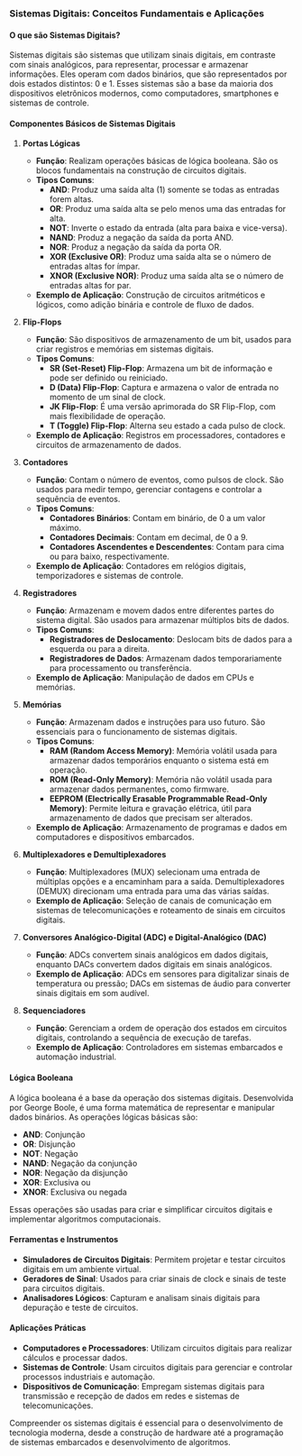 ### Sistemas Digitais: Conceitos Fundamentais e Aplicações

#### O que são Sistemas Digitais?

Sistemas digitais são sistemas que utilizam sinais digitais, em contraste com sinais analógicos, para representar, processar e armazenar informações. Eles operam com dados binários, que são representados por dois estados distintos: 0 e 1. Esses sistemas são a base da maioria dos dispositivos eletrônicos modernos, como computadores, smartphones e sistemas de controle.

#### Componentes Básicos de Sistemas Digitais

1. **Portas Lógicas**
   - **Função**: Realizam operações básicas de lógica booleana. São os blocos fundamentais na construção de circuitos digitais.
   - **Tipos Comuns**:
     - **AND**: Produz uma saída alta (1) somente se todas as entradas forem altas.
     - **OR**: Produz uma saída alta se pelo menos uma das entradas for alta.
     - **NOT**: Inverte o estado da entrada (alta para baixa e vice-versa).
     - **NAND**: Produz a negação da saída da porta AND.
     - **NOR**: Produz a negação da saída da porta OR.
     - **XOR (Exclusive OR)**: Produz uma saída alta se o número de entradas altas for ímpar.
     - **XNOR (Exclusive NOR)**: Produz uma saída alta se o número de entradas altas for par.
   - **Exemplo de Aplicação**: Construção de circuitos aritméticos e lógicos, como adição binária e controle de fluxo de dados.

2. **Flip-Flops**
   - **Função**: São dispositivos de armazenamento de um bit, usados para criar registros e memórias em sistemas digitais.
   - **Tipos Comuns**:
     - **SR (Set-Reset) Flip-Flop**: Armazena um bit de informação e pode ser definido ou reiniciado.
     - **D (Data) Flip-Flop**: Captura e armazena o valor de entrada no momento de um sinal de clock.
     - **JK Flip-Flop**: É uma versão aprimorada do SR Flip-Flop, com mais flexibilidade de operação.
     - **T (Toggle) Flip-Flop**: Alterna seu estado a cada pulso de clock.
   - **Exemplo de Aplicação**: Registros em processadores, contadores e circuitos de armazenamento de dados.

3. **Contadores**
   - **Função**: Contam o número de eventos, como pulsos de clock. São usados para medir tempo, gerenciar contagens e controlar a sequência de eventos.
   - **Tipos Comuns**:
     - **Contadores Binários**: Contam em binário, de 0 a um valor máximo.
     - **Contadores Decimais**: Contam em decimal, de 0 a 9.
     - **Contadores Ascendentes e Descendentes**: Contam para cima ou para baixo, respectivamente.
   - **Exemplo de Aplicação**: Contadores em relógios digitais, temporizadores e sistemas de controle.

4. **Registradores**
   - **Função**: Armazenam e movem dados entre diferentes partes do sistema digital. São usados para armazenar múltiplos bits de dados.
   - **Tipos Comuns**:
     - **Registradores de Deslocamento**: Deslocam bits de dados para a esquerda ou para a direita.
     - **Registradores de Dados**: Armazenam dados temporariamente para processamento ou transferência.
   - **Exemplo de Aplicação**: Manipulação de dados em CPUs e memórias.

5. **Memórias**
   - **Função**: Armazenam dados e instruções para uso futuro. São essenciais para o funcionamento de sistemas digitais.
   - **Tipos Comuns**:
     - **RAM (Random Access Memory)**: Memória volátil usada para armazenar dados temporários enquanto o sistema está em operação.
     - **ROM (Read-Only Memory)**: Memória não volátil usada para armazenar dados permanentes, como firmware.
     - **EEPROM (Electrically Erasable Programmable Read-Only Memory)**: Permite leitura e gravação elétrica, útil para armazenamento de dados que precisam ser alterados.
   - **Exemplo de Aplicação**: Armazenamento de programas e dados em computadores e dispositivos embarcados.

6. **Multiplexadores e Demultiplexadores**
   - **Função**: Multiplexadores (MUX) selecionam uma entrada de múltiplas opções e a encaminham para a saída. Demultiplexadores (DEMUX) direcionam uma entrada para uma das várias saídas.
   - **Exemplo de Aplicação**: Seleção de canais de comunicação em sistemas de telecomunicações e roteamento de sinais em circuitos digitais.

7. **Conversores Analógico-Digital (ADC) e Digital-Analógico (DAC)**
   - **Função**: ADCs convertem sinais analógicos em dados digitais, enquanto DACs convertem dados digitais em sinais analógicos.
   - **Exemplo de Aplicação**: ADCs em sensores para digitalizar sinais de temperatura ou pressão; DACs em sistemas de áudio para converter sinais digitais em som audível.

8. **Sequenciadores**
   - **Função**: Gerenciam a ordem de operação dos estados em circuitos digitais, controlando a sequência de execução de tarefas.
   - **Exemplo de Aplicação**: Controladores em sistemas embarcados e automação industrial.

#### Lógica Booleana

A lógica booleana é a base da operação dos sistemas digitais. Desenvolvida por George Boole, é uma forma matemática de representar e manipular dados binários. As operações lógicas básicas são:
- **AND**: Conjunção
- **OR**: Disjunção
- **NOT**: Negação
- **NAND**: Negação da conjunção
- **NOR**: Negação da disjunção
- **XOR**: Exclusiva ou
- **XNOR**: Exclusiva ou negada

Essas operações são usadas para criar e simplificar circuitos digitais e implementar algoritmos computacionais.

#### Ferramentas e Instrumentos

- **Simuladores de Circuitos Digitais**: Permitem projetar e testar circuitos digitais em um ambiente virtual.
- **Geradores de Sinal**: Usados para criar sinais de clock e sinais de teste para circuitos digitais.
- **Analisadores Lógicos**: Capturam e analisam sinais digitais para depuração e teste de circuitos.

#### Aplicações Práticas

- **Computadores e Processadores**: Utilizam circuitos digitais para realizar cálculos e processar dados.
- **Sistemas de Controle**: Usam circuitos digitais para gerenciar e controlar processos industriais e automação.
- **Dispositivos de Comunicação**: Empregam sistemas digitais para transmissão e recepção de dados em redes e sistemas de telecomunicações.

Compreender os sistemas digitais é essencial para o desenvolvimento de tecnologia moderna, desde a construção de hardware até a programação de sistemas embarcados e desenvolvimento de algoritmos.